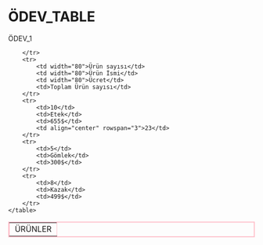 # ÖDEV_TABLE
ÖDEV_1


 
<!DOCTYPE html>
<html>
<head>
 
</head>
<body>
    <table border=2  bordercolor="pink" >
        <tr>
            <td align="center" colspan="4" width="80">ÜRÜNLER</td>
            
        </tr>
        <tr>
            <td width="80">Ürün sayısı</td>
            <td width="80">Ürün İsmi</td>
            <td width="80">Ücret</td>
            <td>Toplam Ürün sayısı</td>
        </tr>
        <tr>
            <td>10</td>
            <td>Etek</td>
            <td>655$</td>
            <td align="center" rowspan="3">23</td>
        </tr>
        <tr>
            <td>5</td>
            <td>Gömlek</td>
            <td>300$</td>
        </tr>
        <tr>
            <td>8</td>
            <td>Kazak</td>
            <td>499$</td>
        </tr>
    </table>
 
</body>
</html>
